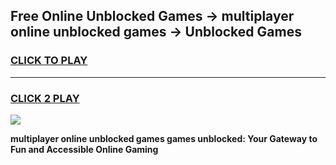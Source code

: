 
## Free Online Unblocked Games → multiplayer online unblocked games → Unblocked Games
<h3>
<a href="https://premium.freeplayer.one?title=multiplayer_online_unblocked_games&ref=21F">CLICK TO PLAY</a></h3>
<hr>

<h3>
<a href="https://premium.freeplayer.one?title=multiplayer_online_unblocked_games&ref=21F">CLICK 2 PLAY</a>
  
</h3>

<a href="https://premium.freeplayer.one?title=multiplayer_online_unblocked_games&ref=21F/"><img src="https://clearcache.store/games.png"></a>


**multiplayer online unblocked games games unblocked: Your Gateway to Fun and Accessible Online Gaming**
